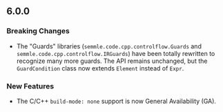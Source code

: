 ## 6.0.0

### Breaking Changes

* The "Guards" libraries (`semmle.code.cpp.controlflow.Guards` and `semmle.code.cpp.controlflow.IRGuards`) have been totally rewritten to recognize many more guards. The API remains unchanged, but the `GuardCondition` class now extends `Element` instead of `Expr`.

### New Features

* The C/C++ `build-mode: none` support is now General Availability (GA).
